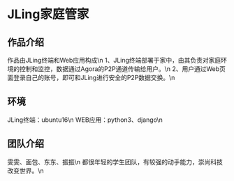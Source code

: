 # JLing家庭管家

## 作品介绍
作品由JLing终端和Web应用构成\n
1、JLing终端部署于家中，由其负责对家庭环境的控制和监控，数据通过Agora的P2P通道传输给用户。\n
2、用户通过Web页面登录自己的账号，即可和JLing进行安全的P2P数据交换。\n

## 环境
JLing终端：ubuntu16\n
WEB应用：python3、django\n

## 团队介绍
雯雯、面包、东东、振振\n
都很年轻的学生团队，有较强的动手能力，崇尚科技改变世界。\n
